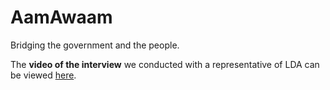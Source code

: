 # AamAwaam
Bridging the government and the people.

The **video of the interview** we conducted with a representative of LDA can be viewed [here](https://drive.google.com/file/d/0B6RwSpfy2AHfVS1vdnBKV3FKRWs/view).
